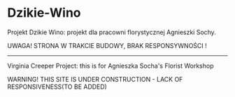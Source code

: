 # Dzikie-Wino

Projekt Dzikie Wino: projekt dla pracowni florystycznej Agnieszki Sochy.

UWAGA!
STRONA W TRAKCIE BUDOWY, BRAK RESPONSYWNOŚCI !

__________________________________________________________________________

Virginia Creeper Project: this is for Agnieszka Socha's Florist Workshop

WARNING!
THIS SITE IS UNDER CONSTRUCTION - LACK OF RESPONSIVENESS(TO BE ADDED)
